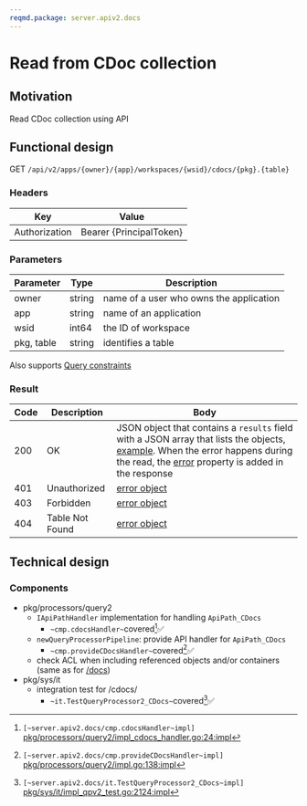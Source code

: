 ```yaml
---
reqmd.package: server.apiv2.docs
---
```


# Read from CDoc collection

## Motivation

Read CDoc collection using API

## Functional design

GET `/api/v2/apps/{owner}/{app}/workspaces/{wsid}/cdocs/{pkg}.{table}`

### Headers

| Key | Value |
| --- | --- |
| Authorization | Bearer {PrincipalToken} |

### Parameters

| Parameter | Type | Description |
| --- | --- | --- |
| owner | string | name of a user who owns the application |
| app | string | name of an application |
| wsid | int64 | the ID of workspace |
| pkg, table | string | identifies a table |

Also supports [Query constraints](query-constraints.md)

### Result

| Code | Description | Body |
| --- | --- | --- |
| 200 | OK | JSON object that contains a `results` field with a JSON array that lists the objects, [example](query-constraints.md#response). When the error happens during the read, the [error](errors.md) property is added in the response |
| 401 | Unauthorized | [error object](errors.md) |
| 403 | Forbidden | [error object](errors.md) |
| 404 | Table Not Found | [error object](errors.md) |

## Technical design

### Components

- pkg/processors/query2
  - `IApiPathHandler` implementation for handling `ApiPath_CDocs`
    - `~cmp.cdocsHandler~`covered[^1]✅
  - `newQueryProcessorPipeline`: provide API handler for `ApiPath_CDocs`
    - `~cmp.provideCDocsHandler~`covered[^2]✅
  - check ACL when including referenced objects and/or containers (same as for [/docs](./read-doc.md#components))
- pkg/sys/it
  - integration test for /cdocs/
    - `~it.TestQueryProcessor2_CDocs~`covered[^3]✅

[^1]: `[~server.apiv2.docs/cmp.cdocsHandler~impl]` [pkg/processors/query2/impl_cdocs_handler.go:24:impl](https://github.com/voedger/voedger/blob/main/pkg/processors/query2/impl_cdocs_handler.go#L24)
[^2]: `[~server.apiv2.docs/cmp.provideCDocsHandler~impl]` [pkg/processors/query2/impl.go:138:impl](https://github.com/voedger/voedger/blob/main/pkg/processors/query2/impl.go#L138)
[^3]: `[~server.apiv2.docs/it.TestQueryProcessor2_CDocs~impl]` [pkg/sys/it/impl_qpv2_test.go:2124:impl](https://github.com/voedger/voedger/blob/main/pkg/sys/it/impl_qpv2_test.go#L2124)
